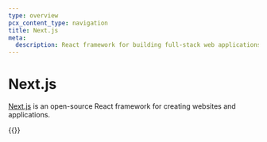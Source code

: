 ```yaml
---
type: overview
pcx_content_type: navigation
title: Next.js
meta:
  description: React framework for building full-stack web applications.
---
```


# Next.js

[Next.js](https://nextjs.org) is an open-source React framework for creating websites and applications.

{{<directory-listing showDescriptions="true">}}